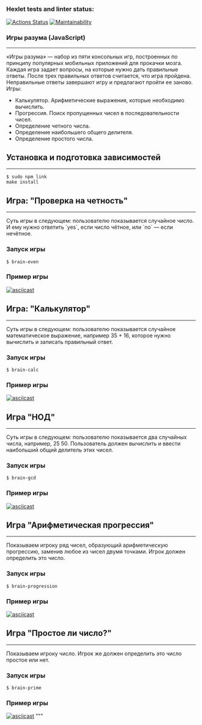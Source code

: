 ### Hexlet tests and linter status:
[![Actions Status](https://github.com/denischugunov/js-starter-project-44/actions/workflows/hexlet-check.yml/badge.svg)](https://github.com/denischugunov/js-starter-project-44/actions)
[![Maintainability](https://api.codeclimate.com/v1/badges/4ca37c223ca5d8269ff9/maintainability)](https://codeclimate.com/github/denischugunov/js-starter-project-44/maintainability)

### **Игры разума (JavaScript)**
***
«Игры разума» — набор из пяти консольных игр, построенных по принципу популярных мобильных приложений для прокачки мозга. Каждая игра задает вопросы, на которые нужно дать правильные ответы. После трех правильных ответов считается, что игра пройдена. Неправильные ответы завершают игру и предлагают пройти ее заново. Игры:

* Калькулятор. Арифметические выражения, которые необходимо вычислить.
* Прогрессия. Поиск пропущенных чисел в последовательности чисел.
* Определение четного числа.
* Определение наибольшего общего делителя.
* Определение простого числа.

## Установка и подготовка зависимостей
***
```
$ sudo npm link 
make install
```

## Игра: "Проверка на четность"
***
Суть игры в следующем: пользователю показывается случайное число. И ему нужно ответить \`yes\`, если число чётное, или \`no\` — если нечётное.

### Запуск игры
```
$ brain-even
```

### Пример игры
[![asciicast](https://asciinema.org/a/cUOyQPUgPN8mBNbdf2DLjHhOu.svg)](https://asciinema.org/a/cUOyQPUgPN8mBNbdf2DLjHhOu)

## Игра: "Калькулятор"
***
Суть игры в следующем: пользователю показывается случайное математическое выражение, например 35 + 16, которое нужно вычислить и записать правильный ответ.

### Запуск игры
```
$ brain-calc
```

### Пример игры
[![asciicast](https://asciinema.org/a/leb1RR5hpIb6U7Ly7ah95lZ4d.svg)](https://asciinema.org/a/leb1RR5hpIb6U7Ly7ah95lZ4d)

## Игра "НОД"
***
Суть игры в следующем: пользователю показывается два случайных числа, например, 25 50. Пользователь должен вычислить и ввести наибольший общий делитель этих чисел.

### Запуск игры
```
$ brain-gcd
```

### Пример игры
[![asciicast](https://asciinema.org/a/CasjlNULfj2rgn1mlMQr5POeQ.svg)](https://asciinema.org/a/CasjlNULfj2rgn1mlMQr5POeQ)

## Игра "Арифметическая прогрессия"
***
Показываем игроку ряд чисел, образующий арифметическую прогрессию, заменив любое из чисел двумя точками. Игрок должен определить это число.

### Запуск игры
```
$ brain-progression
```

### Пример игры
[![asciicast](https://asciinema.org/a/zCRd40Zs3UDrSJmabXJz94UVL.svg)](https://asciinema.org/a/zCRd40Zs3UDrSJmabXJz94UVL)

## Игра "Простое ли число?"
***
Показываем игроку число. Игрок же должен определить это число простое или нет.

### Запуск игры
```
$ brain-prime
```

### Пример игры
[![asciicast](https://asciinema.org/a/89po39w3dOqdPkgeubvg6RpPa.svg)](https://asciinema.org/a/89po39w3dOqdPkgeubvg6RpPa)
"""